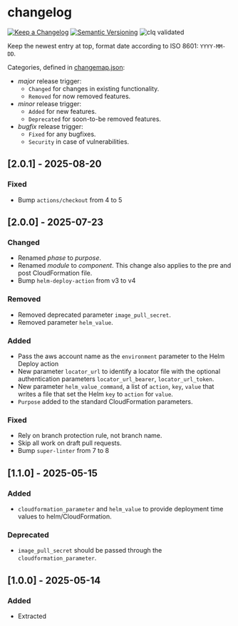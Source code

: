 # changelog

[![Keep a Changelog](https://img.shields.io/badge/Keep%20a%20Changelog-1.0.0-informational)](https://keepachangelog.com/en/1.0.0/)
[![Semantic Versioning](https://img.shields.io/badge/Semantic%20Versioning-2.0.0-informational)](https://semver.org/spec/v2.0.0.html)
![clq validated](https://img.shields.io/badge/clq-validated-success)

Keep the newest entry at top, format date according to ISO 8601: `YYYY-MM-DD`.

Categories, defined in [changemap.json](.github/clq/changemap.json):

- *major* release trigger:
  - `Changed` for changes in existing functionality.
  - `Removed` for now removed features.
- *minor* release trigger:
  - `Added` for new features.
  - `Deprecated` for soon-to-be removed features.
- *bugfix* release trigger:
  - `Fixed` for any bugfixes.
  - `Security` in case of vulnerabilities.

## [2.0.1] - 2025-08-20

### Fixed

- Bump `actions/checkout` from 4 to 5

## [2.0.0] - 2025-07-23

### Changed

- Renamed *phase* to *purpose*.
- Renamed *module* to *component*. This change also applies to the pre and post CloudFormation file.
- Bump `helm-deploy-action` from v3 to v4

### Removed

- Removed deprecated parameter `image_pull_secret`.
- Removed parameter `helm_value`.

### Added

- Pass the aws account name as the `environment` parameter to the Helm Deploy action
- New parameter `locator_url` to identify a locator file with the optional authentication parameters `locator_url_bearer`, `locator_url_token`.
- New parameter `helm_value_command`, a list of `action`, `key`, `value` that writes a file that set the Helm `key` to `action` for `value`.
- `Purpose` added to the standard CloudFormation parameters.

### Fixed

- Rely on branch protection rule, not branch name.
- Skip all work on draft pull requests.
- Bump `super-linter` from 7 to 8

## [1.1.0] - 2025-05-15

### Added

- `cloudformation_parameter` and `helm_value` to provide deployment time values to helm/CloudFormation.

### Deprecated

- `image_pull_secret` should be passed through the `cloudformation_parameter`.

## [1.0.0] - 2025-05-14

### Added

- Extracted
